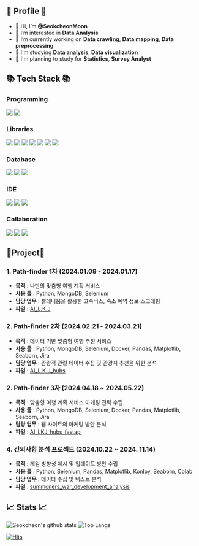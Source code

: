 ## 🍔 Profile 🍔

- 👋 Hi, I’m **@SeokcheonMoon**
- 👀 I’m interested in **Data Analysis**
- 🌱 I’m currently working on **Data crawling**, **Data mapping**, **Data preprocessing**
- 📓 I'm studying **Data analysis**, **Data visualization**
- 🔫 I'm planning to study for **Statistics**, **Survey Analyst**


## 📚 Tech Stack 📚

### Programming
<img src="https://img.shields.io/badge/-python-3776AB?style=for-the-badge&logo=python&logoColor=white"/> <img src="https://img.shields.io/badge/-jupyter-F37626?style=for-the-badge&logo=jupyter&logoColor=white"/>

### Libraries
<img src="https://img.shields.io/badge/-pandas-150458?style=for-the-badge&logo=pandas&logoColor=white"/> <img src="https://img.shields.io/badge/-selenium-43B02A?style=for-the-badge&logo=selenium&logoColor=white"/> <img src="https://img.shields.io/badge/-sqlalchemy-D71F00?style=for-the-badge&logo=sqlalchemy&logoColor=white"/> <img src="https://img.shields.io/badge/-scikitlearn-F7931E?style=for-the-badge&logo=scikitlearn&logoColor=white"/> <img src="https://img.shields.io/badge/-numpy-013243?style=for-the-badge&logo=numpy&logoColor=white"/> <img src="https://img.shields.io/badge/-matplotlib-F37626?style=for-the-badge&logo=&logoColor=white"/> <img src="https://img.shields.io/badge/-seaborn-000000?style=for-the-badge&logo=&logoColor=white"/>

### Database
<img src="https://img.shields.io/badge/-mongodb-47A248?style=for-the-badge&logo=mongodb&logoColor=white"/> <img src="https://img.shields.io/badge/-mysql-4479A1?style=for-the-badge&logo=mysql&logoColor=white"/> <img src="https://img.shields.io/badge/-sequel ace-D71F00?style=for-the-badge&logo=&logoColor=white"/>

### IDE
<img src="https://img.shields.io/badge/-vscode-40AEF0?style=for-the-badge&logo=&logoColor=white"/> <img src="https://img.shields.io/badge/-pycharm-000000?style=for-the-badge&logo=pycharm&logoColor=white"/> <img src="https://img.shields.io/badge/-Colab-40AEF0?style=for-the-badge&logo=&logoColor=white"/>

### Collaboration
<img src="https://img.shields.io/badge/-slack-4A154B?style=for-the-badge&logo=slack&logoColor=white"/> <img src="https://img.shields.io/badge/-docker-2496ED?style=for-the-badge&logo=docker&logoColor=white"/> <img src="https://img.shields.io/badge/Jira-0052CC?style=for-the-badge&logo=Jira&logoColor=white">

## 🏫Project🏫

### 1. Path-finder 1차 (2024.01.09 - 2024.01.17)
- **목적** : 나만의 맞춤형 여행 계획 서비스
- **사용 툴** : Python, MongoDB, Selenium
- **담당 업무** : 셀레니움을 활용한 고속버스, 숙소 예약 정보 스크래핑
- **파일** : [AI_L.K.J](https://github.com/nohjuhyeon/AI_L.K.J)

### 2. Path-finder 2차 (2024.02.21 - 2024.03.21)

- **목적** : 데이터 기반 맞춤형 여행 추천 서비스
- **사용 툴** : Python, MongoDB, Selenium, Docker, Pandas, Matplotlib, Seaborn, Jira
- **담당 업무** : 관광객 관련 데이터 수집 및 관광지 추천을 위한 분석
- **파일** : [AI_L.K.J_hubs](https://github.com/nohjuhyeon/AI_L.K.J_hubs)

### 2. Path-finder 3차 (2024.04.18 ~ 2024.05.22)

- **목적** : 맞춤형 여행 계획 서비스 마케팅 전략 수립
- **사용 툴** : Python, MongoDB, Selenium, Docker, Pandas, Matplotlib, Seaborn, Jira
- **담당 업무** : 웹 사이트의 마케팅 방안 분석
- **파일** : [AI_LKJ_hubs_fastapi](https://github.com/nohjuhyeon/AI_LKJ_hubs_fastapi)

### 4. 건의사항 분석 프로젝트 (2024.10.22 ~ 2024. 11.14)

- **목적** : 게임 방향성 제시 및 업데이트 방안 수립
- **사용 툴** : Python, Selenium, Pandas, Matplotlib, Konlpy, Seaborn, Colab
- **담당 업무** : 데이터 수집 및 텍스트 분석
- **파일** : [summoners_war_development_analysis](https://github.com/SeokcheonMoon/summoners_war_development_analysis)

## 📈 Stats 📈
![Seokcheon's github stats](https://github-readme-stats.vercel.app/api?username=SeokcheonMoon) ![Top Langs](https://github-readme-stats.vercel.app/api/top-langs/?username=SeokcheonMoon&layout=compact) 

[![Hits](https://hits.seeyoufarm.com/api/count/incr/badge.svg?url=https%3A%2F%2Fgithub.com%2FSeokcheonMoon&count_bg=%2379C83D&title_bg=%23555555&icon=&icon_color=%23E7E7E7&title=hits&edge_flat=false)](https://hits.seeyoufarm.com)


<!---
SeokcheonMoon/SeokcheonMoon is a ✨ special ✨ repository because its `README.md` (this file) appears on your GitHub profile.
You can click the Preview link to take a look at your changes.
--->
